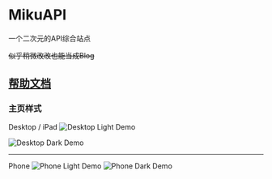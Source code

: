 # MikuAPI
一个二次元的API综合站点

~~似乎稍微改改也能当成Blog~~

## [帮助文档](https://molanp.github.io/MikuAPI/)

### 主页样式

Desktop / iPad
![Desktop Light Demo](https://img2.imgtp.com/2024/03/16/SS80N0Qc.png)

![Desktop Dark Demo](https://img2.imgtp.com/2024/03/16/jdgqlNxV.png)

---
Phone
![Phone Light Demo](https://img2.imgtp.com/2024/03/16/5nPa1Kjp.png)
![Phone Dark Demo](https://img2.imgtp.com/2024/03/16/NXpBU8nR.png)
